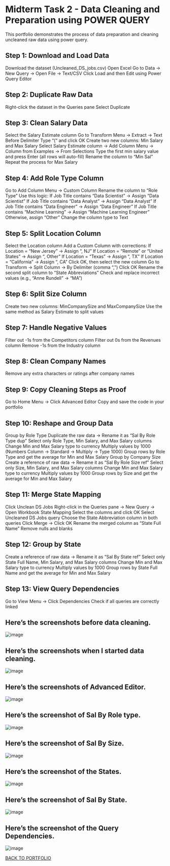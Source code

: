 
# Midterm Task 2 - Data Cleaning and Preparation using POWER QUERY 
This portfolio demonstrates the process of data preparation and cleaning uncleaned raw data using power query.

## Step 1: Download and Load Data
Download the dataset (Uncleaned_DS_jobs.csv)
Open Excel
Go to Data → New Query → Open File → Text/CSV
Click Load and then Edit using Power Query Editor
## Step 2: Duplicate Raw Data
Right-click the dataset in the Queries pane
Select Duplicate
## Step 3: Clean Salary Data
Select the Salary Estimate column
Go to Transform Menu → Extract → Text Before Delimiter
Type “(“ and click OK
Create two new columns: Min Salary and Max Salary
Select Salary Estimate column → Add Column Menu → Column from Examples → From Selections
Type the first min salary value and press Enter (all rows will auto-fill)
Rename the column to “Min Sal”
Repeat the process for Max Salary
## Step 4: Add Role Type Column
Go to Add Column Menu → Custom Column
Rename the column to “Role Type”
Use this logic:
If Job Title contains “Data Scientist” → Assign “Data Scientist”
If Job Title contains “Data Analyst” → Assign “Data Analyst”
If Job Title contains “Data Engineer” → Assign “Data Engineer”
If Job Title contains “Machine Learning” → Assign “Machine Learning Engineer”
Otherwise, assign “Other”
Change the column type to Text
## Step 5: Split Location Column
Select the Location column
Add a Custom Column with corrections:
If Location = “New Jersey” → Assign “, NJ”
If Location = “Remote” or “United States” → Assign “, Other”
If Location = “Texas” → Assign “, TX”
If Location = “California” → Assign “, CA”
Click OK, then select the new column
Go to Transform → Split Column → By Delimiter (comma “,”)
Click OK
Rename the second split column to “State Abbreviations”
Check and replace incorrect values (e.g., “Anne Rundell” → “MA”)
## Step 6: Split Size Column
Create two new columns: MinCompanySize and MaxCompanySize
Use the same method as Salary Estimate to split values
## Step 7: Handle Negative Values
Filter out -1s from the Competitors column
Filter out 0s from the Revenues column
Remove -1s from the Industry column
## Step 8: Clean Company Names
Remove any extra characters or ratings after company names
## Step 9: Copy Cleaning Steps as Proof
Go to Home Menu → Click Advanced Editor
Copy and save the code in your portfolio
## Step 10: Reshape and Group Data
Group by Role Type
Duplicate the raw data → Rename it as “Sal By Role Type dup”
Select only Role Type, Min Salary, and Max Salary columns
Change Min and Max Salary type to currency
Multiply values by 1000 (Numbers Column → Standard → Multiply → Type 1000)
Group rows by Role Type and get the average for Min and Max Salary
Group by Company Size
Create a reference of raw data → Rename it as “Sal By Role Size ref”
Select only Size, Min Salary, and Max Salary columns
Change Min and Max Salary type to currency
Multiply values by 1000
Group rows by Size and get the average for Min and Max Salary
## Step 11: Merge State Mapping
Click Unclean DS Jobs
Right-click in the Queries pane → New Query → Open Workbook State Mapping
Select the columns and click OK
Select Uncleaned DS Jobs query
Choose the State Abbreviation column in both queries
Click Merge → Click OK
Rename the merged column as “State Full Name”
Remove nulls and blanks
## Step 12: Group by State
Create a reference of raw data → Rename it as “Sal By State ref”
Select only State Full Name, Min Salary, and Max Salary columns
Change Min and Max Salary type to currency
Multiply values by 1000
Group rows by State Full Name and get the average for Min and Max Salary
## Step 13: View Query Dependencies
Go to View Menu → Click Dependencies
Check if all queries are correctly linked
## Here’s the screenshots before data cleaning.
![image](https://github.com/user-attachments/assets/fd6473b7-1ccd-45ad-98bc-10e24cd1df13)

## Here’s the screenshots when I started data cleaning.
![image](https://github.com/user-attachments/assets/b56f819e-e828-419d-926b-3c3fc03b4367)

## Here’s the screenshots of Advanced Editor.
![image](https://github.com/user-attachments/assets/f18bcf85-8953-4644-aa8a-b41d9dc16b32)

## Here’s the screenshot of Sal By Role type.
![image](https://github.com/user-attachments/assets/d808dc98-5019-4d59-9598-47a273d9f7d7)

## Here’s the screenshot of Sal By Size.
![image](https://github.com/user-attachments/assets/6056c066-f293-4d6c-b465-ef5608585dd2)

## Here’s the screenshot of the States.
![image](https://github.com/user-attachments/assets/4082e7f9-3023-41a8-8c27-e1fbf3c92e39)

## Here’s the screenshot of Sal By State.
![image](https://github.com/user-attachments/assets/ec67d4d8-f777-4ae5-9610-2fee1ad2f4b9)

## Here’s the screenshot of the Query Dependencies.
![image](https://github.com/user-attachments/assets/52341fa8-aa5a-4a4b-a374-eb1d7075ea95)


[BACK TO PORTFOLIO](https://zomue.github.io/)
